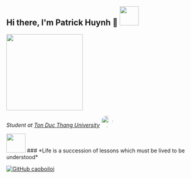 
<h2> Hi there, I'm Patrick Huynh 👋 <img src="https://media.giphy.com/media/mGcNjsfWAjY5AEZNw6/giphy.gif" width="50"></h2>
<img src="https://media.giphy.com/media/1fhj2FW0661V3Nb2Me/giphy.gif" width="200">
<p>
  <em>
    Student at <a href="https://www.tdtu.edu.vn/trang-chu">Ton Duc Thang University</a>
    <img src="https://media.giphy.com/media/fYSnHlufseco8Fh93Z/giphy.gif" width="30" style="border-radius:50%;-moz-border-radius:50%;-webkit-border-radius:50%;">
  </em>
</p>


<img src="http://nhanvanblog.com/upload/1517/fck/checkbookpenwritingchec_zps72a4e20e(2).gif" width="50">
### *Life is a succession of lessons which must be lived to be understood*

[![GitHub caoboiloi](https://img.shields.io/github/followers/caoboiloi?label=follow&style=social)](https://github.com/caoboiloi)
